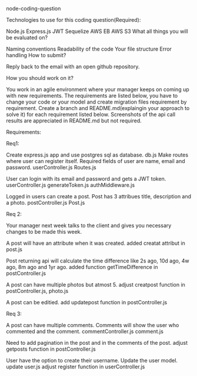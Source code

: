 node-coding-question

Technologies to use for this coding question(Required):

Node.js
Express.js
JWT
Sequelize
AWS EB
AWS S3
What all things you will be evaluated on?

Naming conventions
Readability of the code
Your file structure
Error handling
How to submit?

Reply back to the email with an open github repository.

How you should work on it?

You work in an agile environment where your manager keeps on coming up with new requirements. The requirements are listed below, you have to change your code or your model and create migration files requirement by requirement. Create a branch and README.md(explaingin your approach to solve it) for each requirement listed below. Screenshots of the api call results are appreciated in README.md but not required.

Requirements:

Req1:

Create express.js app and use postgres sql as database.   db.js 
Make routes where user can register itself. Required fields of user are name, email and password. userController.js Routes.js

User can login with its email and password and gets a JWT token.   userController.js generateToken.js authMiddleware.js

Logged in users can create a post. Post has 3 attribues title, description and a photo.    postController.js Post.js


Req 2:

Your manager next week talks to the client and gives you necessary changes to be made this week.

A post will have an attribute when it was created. added creatat attribut in post.js

Post returning api will calculate the time difference like 2s ago, 10d ago, 4w ago, 8m ago and 1yr ago. added function getTimeDifference in postController.js

A post can have multiple photos but atmost 5.   adjust creatpost function in postController.js,  photo.js

A post can be editied.  add updatepost function in postController.js 

Req 3:

A post can have multiple comments. Comments will show the user who commented and the comment. commentController.js comment.js

Need to add pagination in the post and in the comments of the post.  adjust getposts function in postController.js

User have the option to create their username. Update the user model. update user.js  adjust register function in userController.js
